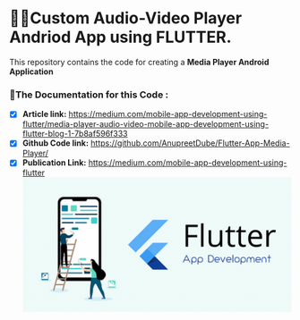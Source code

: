 # :musical_note::movie_camera:Custom Audio-Video Player Andriod App using FLUTTER.

This repository contains the code for creating a **Media Player Android Application**

### :link:The Documentation for this Code :

- [x] **Article link:** https://medium.com/mobile-app-development-using-flutter/media-player-audio-video-mobile-app-development-using-flutter-blog-1-7b8af596f333
- [x] **Github Code link:** https://github.com/AnupreetDube/Flutter-App-Media-Player/
- [x] **Publication Link:** https://medium.com/mobile-app-development-using-flutter
![](flutter.png)
